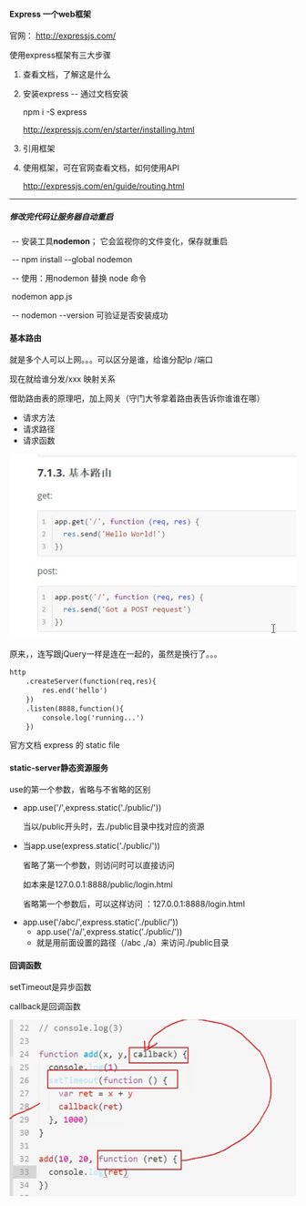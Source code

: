 #### Express  一个web框架

官网： http://expressjs.com/

使用express框架有三大步骤

1. 查看文档，了解这是什么

2. 安装express -- 通过文档安装

   npm i -S express

   http://expressjs.com/en/starter/installing.html

3. 引用框架

4. 使用框架，可在官网查看文档，如何使用API

   http://expressjs.com/en/guide/routing.html



---

##### 修改完代码让服务器自动重启

​	-- 安装工具**nodemon**；  它会监视你的文件变化，保存就重启

​	-- npm install --global nodemon

​	-- 使用：用nodemon 替换 node 命令

​	    nodemon app.js

​	-- nodemon --version 可验证是否安装成功



#### 基本路由

就是多个人可以上网。。。可以区分是谁，给谁分配Ip /端口

现在就给谁分发/xxx  映射关系

借助路由表的原理吧，加上网关（守门大爷拿着路由表告诉你谁谁在哪）   

- 请求方法
- 请求路径
- 请求函数

![1542453064192](assets/1542453064192.png)



原来，，连写跟jQuery一样是连在一起的，虽然是换行了。。。

~~~
http 
	.createServer(function(req,res){
		res.end('hello')
	})
	.listen(8888,function(){
		console.log('running...')
	})

~~~



官方文档  express  的 static file

#### static-server静态资源服务

use的第一个参数，省略与不省略的区别

+ app.use('/',express.static('./public/'))

  当以/public开头时，去./public目录中找对应的资源

+ 当app.use(express.static('./public/')) 

  省略了第一个参数，则访问时可以直接访问

  如本来是127.0.0.1:8888/public/login.html

  省略第一个参数后，可以这样访问 ：127.0.0.1:8888/login.html

- app.use('/abc/',express.static('./public/'))
  - app.use('/a/',express.static('./public/'))
  - 就是用前面设置的路径（/abc  ,/a）来访问./public目录



#### 回调函数

setTimeout是异步函数

callback是回调函数

![1542456736682](assets/1542456736682.png)
